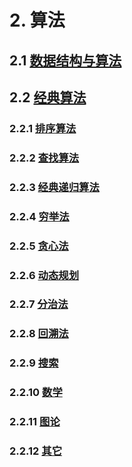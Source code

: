 # 2. 算法

## 2.1 [数据结构与算法](数据结构与算法.md)

## 2.2 [经典算法](经典算法.md)

### 2.2.1 [排序算法](经典算法.md#221-排序算法)

### 2.2.2 [查找算法](经典算法.md#222-查找算法)

### 2.2.3 [经典递归算法](经典算法.md#223-递归算法)

### 2.2.4 [穷举法](经典算法.md#224-穷举法)

### 2.2.5 [贪心法](经典算法.md#225-贪心法)

### 2.2.6 [动态规划](经典算法.md#226-动态规划)

### 2.2.7 [分治法](经典算法.md#227-分治法)

### 2.2.8 [回溯法](经典算法.md#228-回溯法)

### 2.2.9 [搜索](经典算法.md#229-搜索)

### 2.2.10 [数学](经典算法.md#2210-数学)

### 2.2.11 [图论](经典算法.md#2211-图论)

### 2.2.12 [其它](经典算法.md#2212-其它)




